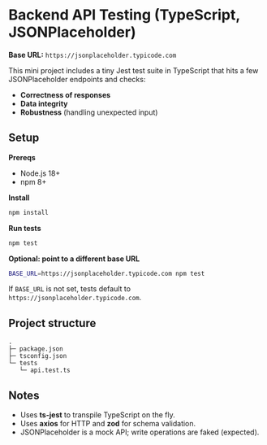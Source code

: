 # Backend API Testing (TypeScript, JSONPlaceholder)

**Base URL:** `https://jsonplaceholder.typicode.com`

This mini project includes a tiny Jest test suite in TypeScript that hits a few JSONPlaceholder endpoints and checks:

- **Correctness of responses**
- **Data integrity**
- **Robustness** (handling unexpected input)

## Setup

**Prereqs**
- Node.js 18+
- npm 8+

**Install**
```bash
npm install
```

**Run tests**
```bash
npm test
```

**Optional: point to a different base URL**
```bash
BASE_URL=https://jsonplaceholder.typicode.com npm test
```
If `BASE_URL` is not set, tests default to `https://jsonplaceholder.typicode.com`.

## Project structure

```
.
├─ package.json
├─ tsconfig.json
└─ tests
   └─ api.test.ts
```

## Notes
- Uses **ts-jest** to transpile TypeScript on the fly.
- Uses **axios** for HTTP and **zod** for schema validation.
- JSONPlaceholder is a mock API; write operations are faked (expected).
